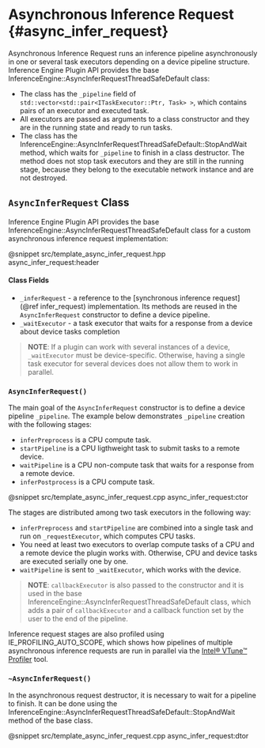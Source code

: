 # Asynchronous Inference Request {#async_infer_request}

Asynchronous Inference Request runs an inference pipeline asynchronously in one or several task executors depending on a device pipeline structure.
Inference Engine Plugin API provides the base InferenceEngine::AsyncInferRequestThreadSafeDefault class:

- The class has the `_pipeline` field of `std::vector<std::pair<ITaskExecutor::Ptr, Task> >`, which contains pairs of an executor and executed task.
- All executors are passed as arguments to a class constructor and they are in the running state and ready to run tasks.
- The class has the InferenceEngine::AsyncInferRequestThreadSafeDefault::StopAndWait method, which waits for `_pipeline` to finish in a class destructor. The method does not stop task executors and they are still in the running stage, because they belong to the executable network instance and are not destroyed.

`AsyncInferRequest` Class
------------------------

Inference Engine Plugin API provides the base InferenceEngine::AsyncInferRequestThreadSafeDefault class for a custom asynchronous inference request implementation:

@snippet src/template_async_infer_request.hpp async_infer_request:header

#### Class Fields

- `_inferRequest` - a reference to the [synchronous inference request](@ref infer_request) implementation. Its methods are reused in the `AsyncInferRequest` constructor to define a device pipeline.
- `_waitExecutor` - a task executor that waits for a response from a device about device tasks completion

> **NOTE**: If a plugin can work with several instances of a device, `_waitExecutor` must be device-specific. Otherwise, having a single task executor for several devices does not allow them to work in parallel.

### `AsyncInferRequest()`

The main goal of the `AsyncInferRequest` constructor is to define a device pipeline `_pipeline`. The example below demonstrates `_pipeline` creation with the following stages:

- `inferPreprocess` is a CPU compute task.
- `startPipeline` is a CPU ligthweight task to submit tasks to a remote device.
- `waitPipeline` is a CPU non-compute task that waits for a response from a remote device.
- `inferPostprocess` is a CPU compute task.

@snippet src/template_async_infer_request.cpp async_infer_request:ctor

The stages are distributed among two task executors in the following way:

- `inferPreprocess` and `startPipeline` are combined into a single task and run on `_requestExecutor`, which computes CPU tasks.
- You need at least two executors to overlap compute tasks of a CPU and a remote device the plugin works with. Otherwise, CPU and device tasks are executed serially one by one.
- `waitPipeline` is sent to `_waitExecutor`, which works with the device.

> **NOTE**: `callbackExecutor` is also passed to the constructor and it is used in the base InferenceEngine::AsyncInferRequestThreadSafeDefault class, which adds a pair of `callbackExecutor` and a callback function set by the user to the end of the pipeline.

Inference request stages are also profiled using IE_PROFILING_AUTO_SCOPE, which shows how pipelines of multiple asynchronous inference requests are run in parallel via the [Intel® VTune™ Profiler](https://software.intel.com/en-us/vtune) tool.

### `~AsyncInferRequest()`

In the asynchronous request destructor, it is necessary to wait for a pipeline to finish. It can be done using the InferenceEngine::AsyncInferRequestThreadSafeDefault::StopAndWait method of the base class.

@snippet src/template_async_infer_request.cpp async_infer_request:dtor
